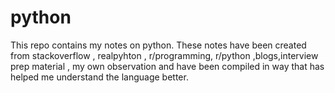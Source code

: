 # python

This repo contains my notes on python. These notes have been created from stackoverflow , realpyhton , r/programming, r/python ,blogs,interview prep material , my own observation and have been compiled in way that has helped me understand the language better. 
